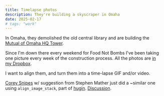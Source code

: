 ```yaml
---
title: Timelapse photos
description: They're building a skyscraper in Omaha
date: 2025-02-17
# tags: "work"
---
```


In Omaha, they demolished the old central library and are building the
[Mutual of Omaha HQ Tower](https://en.wikipedia.org/wiki/Mutual_of_Omaha_Headquarters_Tower).

Since I'm down there every weekend for Food Not Bombs I've been taking one picture
every week of the construction process. All the photos are
[in my Dropbox](https://www.dropbox.com/scl/fo/wr3g1nhcb1pugpkk4t5gh/ACxhuwoZ9S78a4gvytMNVqE?rlkey=l05n32hheu8c9oehixwvo9ys0&dl=0).

I want to align them, and turn them into a time-lapse GIF and/or video.

[Corey Snipes](https://fosstodon.org/@coreysnipes/114016622148325605) w/
suggestion from Stephen Mather just did a
~similar one using `align_image_stack`, part of 
[hugin](http://hugin.sourceforge.net/).
[Discussion](https://photo.stackexchange.com/a/49597).

